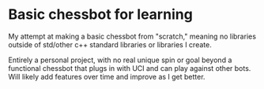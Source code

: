# Basic chessbot for learning

My attempt at making a basic chessbot from "scratch," meaning no libraries outside of std/other c++ standard libraries or libraries I create. 

Entirely a personal project, with no real unique spin or goal beyond a functional chessbot that plugs in with UCI and can play against other bots. Will likely add features over time and improve as I get better.
